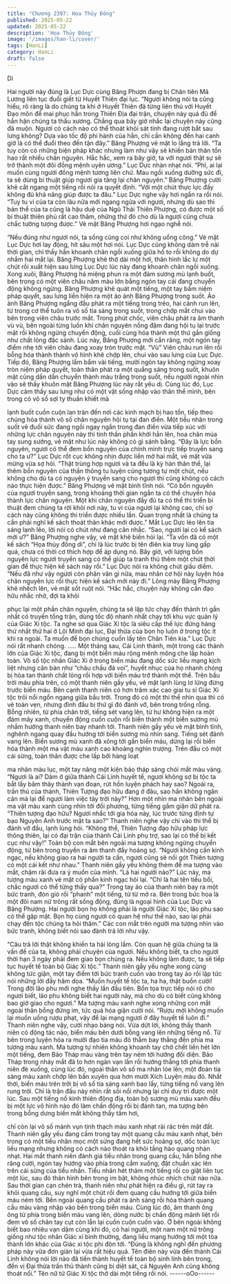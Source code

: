 ```yaml
---
title: "Chương 2397: Họa Thủy Đông"
published: 2025-05-22
updated: 2025-05-22
description: 'Họa Thủy Đông'
image: '/images/han-li/cover/'
tags: [HanLi]
category: HanLi
draft: false
---
```


Di

Hai người này đúng là Lục Dực cùng Băng Phượn đang bị Chân
tiên Mã Lương liên tục đuổi giết từ Huyết Thiên đại lục.
“Ngươi không nói ta cũng hiểu, rõ ràng là do chúng ta khi ở Huyết
Thiên đã từng liên thủ với Huyết Đạo môn để mai phục hắn trong
Thiên Địa đại trận, chuyện này quá đủ để hắn hận chúng ta thấu
xương. Chẳng qua bây giờ nhắc lại chuyện này cũng đã muộn.
Ngươi có cách nào có thể thoát khỏi sát tinh đang rượt bắt sau
lưng không? Dựa vào tốc độ phi hành của hắn, chỉ cần không đến
hai canh giờ là có thể đuổi theo đến tận đây.” Băng Phượng vẻ
mặt lo lắng trả lời.
“Ta tuy còn có những biện pháp khác nhưng làm như vậy sẽ
khiến bản thân tổn hao rất nhiều chân nguyên. Hắc hắc, xem ra
bây giờ, ta với ngươi thật sự sẽ trở thành một đôi đồng mệnh
uyên ương.” Lục Dực nhàn nhạt nói.
“Phì, ai lại muốn cùng ngươi đồng mệnh tương liên chứ. Mau
ngồi xuống dưỡng sức đi, ta sẽ dùng bí thuật giúp ngươi gia tăng
lại chân nguyên.” Băng Phượng cười khẽ cắt ngang một tiếng rồi
nói ra quyết định.
“Với một chút thực lực đấy không đủ khả năng giúp được ta đâu.”
Lục Dực nghe vậy hơi ngẩn ra rồi nói.
“Tuy tu vi của ta còn lâu nữa mới ngang ngửa với ngươi, nhưng
dù sao thì bản thể của ta cũng là hậu duệ của Ngũ Thải Thiên
Phượng, có được một số bí thuật thiên phú rất cao thâm, những
thứ đó cho dù là ngươi cũng chưa chắc tưởng tượng được.” Vẻ
mặt Băng Phượng hơi ngạo nghễ nói.

“Nếu đúng như ngươi nói, ta sống cũng coi như không uổng
công.” Vẻ mặt Lục Dực hơi lay động, hít sâu một hơi nói.
Lục Dực cũng không dám trễ nải thời gian, chỉ thấy hắn khoanh
chân ngồi xuống giữa hố to rồi không do dự nhắm hai mắt lại.
Băng Phượng khẽ thờ dài một hơi, thân hình lắc lư một chút rồi
xuất hiện sau lưng Lục Dực lúc này đang khoanh chân ngồi
xuống. Xong xuôi, Băng Phượng há miệng phun ra một đám
sương mù lạnh buốt, bên trong có một viên châu năm màu lớn
bằng ngón tay cái đang chuyển động không ngừng.
Băng Phượng khẽ quát một tiếng, một tay bấm niệm pháp quyết,
sau lưng liền hiện ra một ảo ảnh Băng Phượng trong suốt.
Ảo ảnh Băng Phượng ngẩng đầu phát ra một tiếng trong trẻo, hai
cánh run lên, từ trong cơ thể tuôn ra vô số tia sáng trong suốt,
trong chớp mắt chui vào bên trong viên châu trước mắt.
Trong phút chốc, viên châu phát ra âm thanh vù vù, bên ngoài
từng luồn khí chân nguyên nồng đậm đang hội tụ lại trước mặt rồi
không ngừng chuyển động, cuối cùng hóa thành một thứ gần
giống như chất lỏng đặc sánh.
Lúc này, Băng Phượng mới cắn răng, một ngón tay điểm nhẹ tới
viên châu đang xoay tròn trước mặt.
“Vù”
Viên châu run lên rồi bỗng hóa thành thành vô hình khẽ chớp lên,
chui vào sau lưng của Lục Dực.
Tiếp đó, Băng Phượng lẩm bẩm vài tiếng, mười ngón tay không
ngừng xoay tròn niệm pháp quyết, toàn thân phát ra một quầng
sáng trong suốt, khuôn mặt cũng dần dần chuyển thành màu
trắng trong suốt, nếu người ngoài nhìn vào sẽ thấy khuôn mặt
Băng Phượng lúc này rất yêu dị.
Cùng lúc đó, Lục Dực cảm thấy sau lưng như có một vật sống
nhập vào thân thể mình, bên trong có vô số sợi ty thuần khiết mà

lạnh buốt cuồn cuộn lan tràn đến nơi các kinh mạch bị hao tổn,
tiếp theo chúng hóa thành vô số chân nguyên hội tụ tại đan điền.
Một tiểu nhân trong suốt vẻ đuối sức đang ngồi ngay ngắn trong
đan điền vừa tiếp xúc với những lực chân nguyên này thì tinh
thần phấn khởi hẳn lên, hoa chân múa tay sung sướng, vẻ mặt
như lúc này không có gì sánh bằng.
“Đây là lực bổn nguyên, ngươi có thể đem bổn nguyên của chính
mình trực tiếp truyền sang cho ta ư?” Lục Dực rốt cục không nhịn
được liền mở hai mắt, vẻ mặt vừa mừng vừa sợ hỏi.
“Thật trùng hợp ngươi và ta đều là kỳ hàn thân thể, lại thêm bổn
nguyên của thần thông tu luyện cũng tương tự một chút, nếu
không cho dù ta có nguyện ý truyền sang cho ngươi thì cũng
không có cách nào thực hiện được.” Băng Phượng vẻ mặt bình
tĩnh nói.
“Có bổn nguyên của ngươi truyền sang, trong khoảng thời gian
ngắn ta có thể chuyển hóa thành lực chân nguyên. Một khi chân
nguyên đầy đủ ta có thể thi triển bí thuật đem chúng ta rời khỏi
nơi này, tu vi của ngươi lại không cao, chỉ sợ cách này cũng
không thi triển được nhiều lần. Quan trọng nhất là chúng ta cần
phải nghĩ kế sách thoát thân khác mới được.” Mắt Lục Dực léo
lên tia sáng lạnh lẽo, lời nói có chút như đang cân nhắc.
“Sao, ngươi lại có kế sách mới ư?” Băng Phượng nghe vậy, vẻ
mặt khẽ biến hỏi lại.
“Ta vốn đã có một kế sách “Họa thủy đông di”, chỉ là lúc trước bị
tên điên kia truy lùng gấp quá, chưa có thời cơ thích hợp để áp
dụng nó. Bây giờ, với lượng bổn nguyên lực ngươi truyền sang
có thể giúp ta tranh thủ thêm một chút thời gian để thực hiện kế
sách này rồi.” Lục Dực nói ra không chút giấu diếm.
“Nếu đã như vậy ngươi còn phân vân gì nữa, mau nhân cơ hội
này luyện hóa chân nguyên lực rồi thực hiện kế sách mới này đi.”
Lông mày Băng Phượng khẽ nhếch lên, vẻ mặt sốt ruột nói.
“Hắc hắc, chuyện này không cần đạo hữu nhắc nhở, đợi ta khôi

phục lại một phần chân nguyên, chúng ta sẽ lập tức chạy đến
thành trì gần nhất có truyền tống trận, dùng tốc độ nhanh nhất
chạy tới khu vực quản lý của Giác Xi tộc. Ta nghe sơ qua Giác Xi
tộc là siêu cấp thế lực đứng hàng thứ nhất thứ hai ở Lôi Minh đại
lục, Đại thừa của bọn họ luôn ở trong tộc ít khi ra ngoài. Ta muốn
để bọn chúng cuốn lấy tên Chân Tiên kia.” Lục Dực nói rất nhanh
chóng.
.....
Một tháng sau, Cái Linh thành, một trong các thành lớn của Giác
Xi tộc, đang bị một biển máu rộng mênh mông che lấp hoàn toàn.
Vô số tộc nhân Giác Xi ở trong biển máu đang dốc sức liều mạng
kịch liệt nhưng căn bản như “châu chấu đá voi”, huyết nhục của
họ nhanh chóng bị hòa tan thành chất lỏng rồi hợp với biển máu
trở thành một thể.
Trên bầu trời máu phía trên, có một thanh niên gầy yếu, vẻ mặt
lạnh lùng lơ lửng đừng trước biển máu.
Bên cạnh thanh niên có hơn trăm xác cao giai tu sĩ Giác Xi tộc trôi
nổi ngổn ngang giữa bầu trời.
Trong đó có một thi thể nhìn qua thì có vẻ toàn vẹn, nhưng đỉnh
đầu bị thứ gì đó đánh vỡ, bên trong trống rỗng.
Bỗng nhiên, từ phía chân trời, tiếng sét vang lên, từ hư không
hiện ra một đám mây xanh, chuyển động cuồn cuộn rồi biến thành
một biển sương mù nhắm hướng thanh niên bay nhanh tới.
Thanh niên gầy yếu vẻ mặt bình tĩnh, nghênh ngang quay đầu
hướng tới biển sương mù nhìn sang.
Tiếng sét đánh vang lên.
Biển sương mù xanh đã xông tới gần biển máu, dừng lại rồi biến
hóa thành một ma vật màu xanh cao khoảng nghìn trượng.
Trên đầu có một cái sừng, toàn thân được che lấp bởi hàng loạt

ma nhãn màu lục, một tay nâng một kiện bảo tháp sáng chói mắt
màu vàng.
“Ngươi là ai? Dám ở giữa thành Cái Linh huyết tế, ngươi không
sợ bị tộc ta bắt lấy băm thây thành vạn đoạn, rút hồn luyện phách
hay sao? Ngoài ra, trấn thủ của thành, Thiên Tượng đạo hữu
đang ở đâu, sao hắn không ngăn cản mà lại để ngươi làm việc
tày trời này?” Hơn một nhìn ma nhãn bên ngoài ma vật màu xanh
cùng nhìn tới đối phương, từng tiếng gầm giận dữ phát ra.
“Thiên tượng đạo hữu? Ngươi nhắc tới gia hỏa này, lúc trước
từng định tự bạo Nguyên Anh trước mặt ta sao?” Thanh niên
nghe vậy chỉ vào thi thể bị đánh vỡ đầu, lạnh lùng hỏi.
“Không thể, Thiên Tượng đạo hữu pháp lực thông thiên, lại có đại
trận của thành Cái Linh phụ trợ, sao lại có thể bị kết cục như vậy!”
Toàn bộ con mắt bên ngoài ma tượng không ngừng chuyển động,
từ bên trong truyền ra âm thanh đầy hoảng sợ.
“Ngươi không cần kinh ngạc, nếu không giao ra hai người ta cần,
ngươi cũng sẽ nối gót Thiên tượng có một cái kết như nhau.”
Thanh niên gầy yếu không thèm để ma tượng vào mắt, chậm rãi
đưa ra ý muốn của mình.
“Là hai người nào?” Lúc này, ma tượng màu xanh vẻ mặt có phần
kinh ngạc hỏi lại.
“Chỉ là hai tên tiểu bối, chắc ngươi có thể từng thấy qua?” Trong
tay áo của thanh niên bay ra một bức tranh, đón gió rồi “phanh”
một tiếng, từ từ mở ra.
Bên trong bức họa là một đôi nam nữ trông rất sống động, đúng
là ngoại hình của Lục Dực và Băng Phượng.
Hai người bọn họ không phải là người Giác Xi tộc, lão phu sao có
thể gặp mặt. Bọn họ cùng ngươi có quan hệ như thế nào, sao lại
phải chạy đến tộc chúng ta hỏi thăm.” Các con mắt trên người ma
tượng nhìn vào bức tranh, không biết nói sao đành trả lời như
vậy.

“Câu trả lời thật không khiến ta hài lòng lắm. Còn quan hệ giữa
chúng ta là vấn đề của ta, không phải chuyện của ngươi. Nếu
không biết, ta cho ngươi thời hạn 3 ngày phải đem giao bọn
chúng ra. Nếu không làm được, ta sẽ tiếp tục huyết tế toàn bộ
Giác Xi tộc.” Thanh niên gầy yếu nghe xong cũng không tức giận,
một tay điểm tới bức tranh cuốn vào trong tay áo rồi lập tức nói
những lời đầy hăm dọa.
“Muốn huyết tế tộc ta, ha ha, thật buồn cười! Trong đời lão phu
mới nghe thấy lần đầu tiên. Bổn tọa trực tiếp nói rõ cho ngươi
biết, lão phu không biết hai người này, mà cho dù có biết cũng
không bao giờ giao cho ngươi.” Ma tượng màu xanh nghe xong
những con mắt ngoài thân bỗng đứng im, tức quá hóa giận cười
nói.
“Rượu mời không muốn lại muốn uống rượu phạt, vậy để lại
mạng ngươi ở đây huyết tế luôn đi.” Thanh niên nghe vậy, cười
nhạo báng nói.
Vừa dứt lời, không thấy thanh niên có động tác nào, biển máu
bên dưới bỗng vang lên những tiếng nổ. Từ bên trong luyện hóa
ra mười đạo tia máu đỏ thẫm bay thẳng đến phía ma tượng màu
xanh.
Ma tượng tự nhiên không khoanh tay chờ chết liền hét lớn một
tiếng, đem Bảo Tháp màu vàng trên tay ném tới hướng đối diện.
Bảo Tháp trong nháy mắt đã to hơn ngàn vạn lần rồi hướng thẳng
tới phía thanh niên đè xuống, cùng lúc đó, ngoài thân vô số ma
nhãn lóe lên, một đoàn tia sáng màu xanh chớp lên bắn xuyên
qua hơn mười Xích Luyện màu đỏ.
Nhất thời, biển máu trên trời bị vô số tia sáng xanh bao lấy, từng
tiếng nổ vang lên rung trời.
Chỉ là trận đấu này nhìn rất sôi nổi nhưng lại chỉ duy trì được một
lúc.
Sau một tiếng nổ kinh thiên động địa, toàn bộ sương mù màu
xanh đều bị một lực vô hình nào đó làm chấn động rồi bị đánh
tan, ma tượng bên trong bỗng dưng biến mất không thấy tăm hơi,

chỉ còn lại vô số mảnh vụn tinh thạch màu xanh nhạt rải rác trên
mặt đất.
Thanh niên gầy yếu đang cầm trong tay một quang cầu màu xanh
nhạt, bên trong có một tiểu nhân mọc một sừng đang hết sức
hoảng sợ, dốc toàn lực liều mạng nhưng không có cách nào thoát
ra khỏi tầng hào quang nhàn nhạt.
Hai mắt thanh niên đánh giá tiểu nhân trong quang cầu, hắn bỗng
nhe răng cười, ngón tay hướng vào phía trong cắm xuống, đặt
chuẩn xác lên trên cái sừng của tiểu nhân.
Tiểu nhân hét thảm một tiếng rồi co giật liên tục một lúc, sau đó
thân hình bên trong im bặt, không nhúc nhích chút nào nữa.
Sau thời gian cạn chén trà, thanh niên như phát hiện ra điều gì,
rút tay ra khỏi quang cầu, suy nghĩ một chút rồi đem quang cầu
hướng tới giữa biển máu ném tới. Bên ngoài quang cầu phát ra
ánh sáng rồi hóa thành quang cầu màu vàng nhập vào bên trong
biển máu.
Cùng lúc đó, âm thanh ông ông từ phía trong biển máu vang lên,
dòng nước bị chấn động mãnh liệt rồi đem vô số chân tay cụt còn
lẫn lại cuồn cuộn cuốn vào.
Ở bên ngoài không biết bao nhiêu vạn dặm cùng khi đó, có hai
người, một nam một nữ trông giống như tộc nhân Giác xi bình
thường, đang liều mạng hướng tới một tòa thành lớn khác của
Giác xi tộc phi độn tới.
“Đúng là không nghĩ đến phương pháp này vừa đơn giản lại vừa
rất hiệu quả. Tên điên này vừa đến thành Cái Linh không nói lời
nào đã tiến thành huyết tế toàn bộ sinh linh bên trong, đến vị Đại
thừa trấn thủ thành cũng bị diệt sát, cả Nguyên Anh cũng không
thoát nổi.” Tên nữ tử Giác Xi tộc thở dài một tiếng rồi nói.
------oOo------
